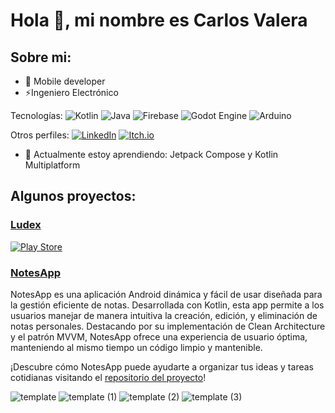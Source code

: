 # Hola 👋, mi nombre es Carlos Valera

## Sobre mi:
- 📲 Mobile developer
- ⚡Ingeniero Electrónico

Tecnologías: ![Kotlin](https://img.shields.io/badge/kotlin-%237F52FF.svg?style=for-the-badge&logo=kotlin&logoColor=white) ![Java](https://img.shields.io/badge/java-%23ED8B00.svg?style=for-the-badge&logo=openjdk&logoColor=white) ![Firebase](https://img.shields.io/badge/firebase-%23039BE5.svg?style=for-the-badge&logo=firebase) ![Godot Engine](https://img.shields.io/badge/GODOT-%23FFFFFF.svg?style=for-the-badge&logo=godot-engine) ![Arduino](https://img.shields.io/badge/-Arduino-00979D?style=for-the-badge&logo=Arduino&logoColor=white)

Otros perfiles:
[![LinkedIn](https://img.shields.io/badge/linkedin-%230077B5.svg?style=for-the-badge&logo=linkedin&logoColor=white)](https://www.linkedin.com/in/ingcvalera/) [![Itch.io](https://img.shields.io/badge/Itch-%23FF0B34.svg?style=for-the-badge&logo=Itch.io&logoColor=white)](https://itch.io/profile/cvalera)

- 🌱 Actualmente estoy aprendiendo: Jetpack Compose y Kotlin Multiplatform
## Algunos proyectos:

### [Ludex](https://github.com/cvalera18/Ludex)

[![Play Store](https://img.shields.io/badge/Google_Play-414141?style=for-the-badge&logo=google-play&logoColor=white)](https://play.google.com/store/apps/details?id=com.cvalera.ludex)

### [NotesApp](https://github.com/cvalera18/NotesApp)
NotesApp es una aplicación Android dinámica y fácil de usar diseñada para la gestión eficiente de notas. Desarrollada con Kotlin, esta app permite a los usuarios manejar de manera intuitiva la creación, edición, y eliminación de notas personales. Destacando por su implementación de Clean Architecture y el patrón MVVM, NotesApp ofrece una experiencia de usuario óptima, manteniendo al mismo tiempo un código limpio y mantenible.

¡Descubre cómo NotesApp puede ayudarte a organizar tus ideas y tareas cotidianas visitando el [repositorio del proyecto](https://github.com/cvalera18/NotesApp)!

![template](https://github.com/cvalera18/cvalera18/assets/57680708/ff9c98ae-e51c-4151-8e02-aacc010134d9) ![template (1)](https://github.com/cvalera18/cvalera18/assets/57680708/ac3b922f-8e61-49ab-8112-6af99b1211c9) ![template (2)](https://github.com/cvalera18/cvalera18/assets/57680708/f17bdce4-3dfe-4f89-a1c7-924b6d3f5199) ![template (3)](https://github.com/cvalera18/cvalera18/assets/57680708/29d5c322-db4f-466a-9622-9291994198f2)


<!-- ## [GameList](https://github.com/cvalera18/GameList?tab=readme-ov-file#gamelist)
GameList es una app en desarrollo en la cual practico e intento mejorarla poco a poco también para usarla como portafolio. 🚧

La aplicación [GameList](https://github.com/cvalera18/GameList?tab=readme-ov-file#gamelist) te permite gestionar y organizar tus videojuegos favoritos de manera eficiente. Con GameList, puedes explorar una amplia variedad de videojuegos y mantener un registro detallado de tus preferencias y progreso en cada uno. Con características como la clasificación por estado (jugando, completado, abandonado, sin clasificar, pendiente) y la posibilidad de marcar tus juegos favoritos, GameList es la herramienta perfecta para cualquier entusiasta de los videojuegos. 🎮

![Screenshot (12)](https://github.com/cvalera18/cvalera18/assets/57680708/8d95f6e6-a7f0-4861-8729-8eeb7dd9a9d0) -->

